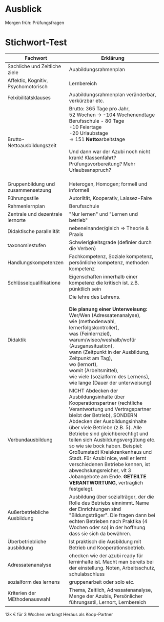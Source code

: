 # Ausblick

Morgen früh: Prüfungsfragen



# Stichwort-Test

Fachwort             | Erklärung
---------------------|------------
Sachliche und Zeitliche ziele | Auabildungsrahmenplan 
Affektic, Kognitiv, Psychomotorisch | Lernbereich 
Felxibilitätsklauses | Auabildungsrahmenplan veränderbar, verkürzbar etc.
Brutto-Nettoausbildungszeit | Brutto: 365 Tage pro Jahr, </br>52 Wochen -> -104 Wochenendtage</br>Berufsschule - 80 Tage</br> -10 Feiertage</br> -20 Urlaubstage</br> => 151 **Netto**arbeitstage</br></br> Und dann war der Azubi noch nicht krank! Klassenfahrt? Prüfungsvorbereitung? Mehr Urlaubsanspruch? </br></br> 
Gruppenbildung und zusammensetzung | Heterogen, Homogen; formell und informell
Führungsstile |Autoriität, Kooperativ, Laissez-Faire
Rahmenlernplan | Berufsschule
Zentrale und dezentrale lernorte | "Nur lernen" und "Lernen und betrieb"
Didaktische parallelität | nebeneinander/gleich => Theorie & Praxis
taxonomiestufen | Schwierigkeitsgrade (definier durch die Verben)
Handlungskompetenzen | Fachkompetenz, Soziale kompetenz, persönliche kompetenz, methoden kompetenz
Schlüsselqualifikatione | Eigenschaften innerhalb einer kompetenz die kritisch ist. z.B. pünktlich sein
Didaktik | Die lehre des Lehrens. </br></br> **Die planung einer Unterweisung:**</br> Wer/Wen (Adressatenanalyse),</br> wie (methodenwahl, lernerfolgskontroller), </br> was (Feinlernziel),</br> warum/wiseo/weshalb/wofür (Ausganssituation),</br> wann (Zeitpunkt in der Ausbildung, Zeitpunkt am Tag),</br> wo (lernort),</br> womit (Arbeitsmittel),</br> wie viele (sozialform des Lernens),</br> wie lange (Dauer der unterweisung)
Verbundausbildung | NICHT Abdecken der Ausbildungsinhalte über Kooperationspartner (rechtliche Verantwortung und Vertragspartner bleibt der Betrieb), SONDERN Abdecken der Ausbildungsinhalte über viele Betriebe (z.B. 5). Alle Betriebe sind gleichberechtigt und teilen sich Ausbildungsvergütung etc. so wie sie bock haben. Beispiel: Großumstadt Kreiskrankenhaus und Stadt. Für Azubi nice, weil er lernt verschiedenen Betriebe kennen, ist abwechslungsreicher, vlt 3 Jobangebote am Ende. **GETEILTE VERANTWORTUNG**, vertraglich festgelegt.
Außerbetriebliche Ausbildung | Ausbildung über sozialträger, der die Rolle des Betriebs einnimmt. Name der Einrichtungen sind "Bildungsträger". Die fragen dann bei echten Betrieben nach Praktika (4 Wochen oder so) in der hoffnung dass sie sich da bewähren.
Überbetriebliche ausbildung | Ist praktisch die Ausbildung mit Betrieb und Kooperationsbetrieb.
Adressatenanalyse | checken wie der azubi ready für lerninhalte ist. Macht man bereits bei der einstellung. Noten, Arbeitsschutz, schulabschluss
sozialform des lernens |gruppenarbeit oder solo etc.
Kriterien der MEthodenauswahl | Thema, Zeitlich, Adressatenanalyse, Menge der Azubis, Persönlicher führungsstil, Lernort, Lernbereich



12k € für 3 Wochen verlangt Heräus als Koop-Partner
